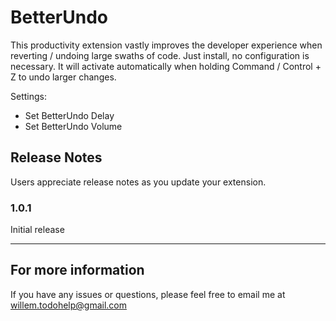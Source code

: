 # BetterUndo

This productivity extension vastly improves the developer experience when reverting / undoing large swaths of code.
Just install, no configuration is necessary. It will activate automatically when holding Command / Control + Z to undo larger changes.

Settings:

- Set BetterUndo Delay
- Set BetterUndo Volume

## Release Notes

Users appreciate release notes as you update your extension.

### 1.0.1

Initial release

---

## For more information

If you have any issues or questions, please feel free to email me at willem.todohelp@gmail.com
